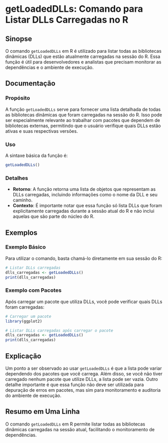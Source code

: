 <!--
Meta Description: # getLoadedDLLs: Comando para Listar DLLs Carregadas no R ## Sinopse O comando `getLoadedDLLs` em R é utilizado para listar todas as bibliotecas dinâm...
Meta Keywords: que, dlls, carregadas, getloadeddlls, para
-->

# getLoadedDLLs: Comando para Listar DLLs Carregadas no R

## Sinopse
O comando `getLoadedDLLs` em R é utilizado para listar todas as bibliotecas dinâmicas (DLLs) que estão atualmente carregadas na sessão do R. Essa função é útil para desenvolvedores e analistas que precisam monitorar as dependências e o ambiente de execução.

## Documentação
### Propósito
A função `getLoadedDLLs` serve para fornecer uma lista detalhada de todas as bibliotecas dinâmicas que foram carregadas na sessão do R. Isso pode ser especialmente relevante ao trabalhar com pacotes que dependem de bibliotecas externas, permitindo que o usuário verifique quais DLLs estão ativas e suas respectivas versões.

### Uso
A sintaxe básica da função é:
```R
getLoadedDLLs()
```
### Detalhes
- **Retorno**: A função retorna uma lista de objetos que representam as DLLs carregadas, incluindo informações como o nome da DLL e seu caminho.
- **Contexto**: É importante notar que essa função só lista DLLs que foram explicitamente carregadas durante a sessão atual do R e não inclui aquelas que são parte do núcleo do R.

## Exemplos
### Exemplo Básico
Para utilizar o comando, basta chamá-lo diretamente em sua sessão do R:
```R
# Listar DLLs carregadas
dlls_carregadas <- getLoadedDLLs()
print(dlls_carregadas)
```

### Exemplo com Pacotes
Após carregar um pacote que utiliza DLLs, você pode verificar quais DLLs foram carregadas:
```R
# Carregar um pacote
library(ggplot2)

# Listar DLLs carregadas após carregar o pacote
dlls_carregadas <- getLoadedDLLs()
print(dlls_carregadas)
```

## Explicação
Um ponto a ser observado ao usar `getLoadedDLLs` é que a lista pode variar dependendo dos pacotes que você carrega. Além disso, se você não tiver carregado nenhum pacote que utilize DLLs, a lista pode ser vazia. Outro detalhe importante é que essa função não deve ser utilizada para depuração de erros em pacotes, mas sim para monitoramento e auditoria do ambiente de execução.

## Resumo em Uma Linha
O comando `getLoadedDLLs` em R permite listar todas as bibliotecas dinâmicas carregadas na sessão atual, facilitando o monitoramento de dependências.